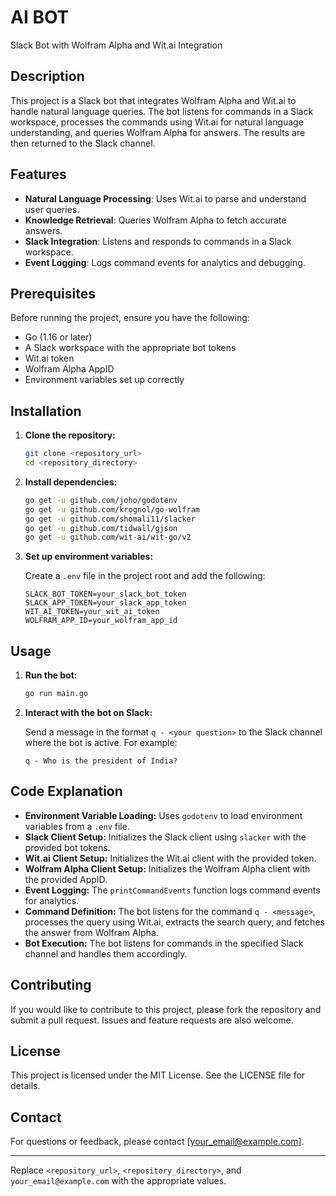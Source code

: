 # AI BOT

Slack Bot with Wolfram Alpha and Wit.ai Integration

## Description

This project is a Slack bot that integrates Wolfram Alpha and Wit.ai to handle natural language queries. The bot listens for commands in a Slack workspace, processes the commands using Wit.ai for natural language understanding, and queries Wolfram Alpha for answers. The results are then returned to the Slack channel.

## Features

- **Natural Language Processing**: Uses Wit.ai to parse and understand user queries.
- **Knowledge Retrieval**: Queries Wolfram Alpha to fetch accurate answers.
- **Slack Integration**: Listens and responds to commands in a Slack workspace.
- **Event Logging**: Logs command events for analytics and debugging.

## Prerequisites

Before running the project, ensure you have the following:

- Go (1.16 or later)
- A Slack workspace with the appropriate bot tokens
- Wit.ai token
- Wolfram Alpha AppID
- Environment variables set up correctly

## Installation

1. **Clone the repository:**
   ```sh
   git clone <repository_url>
   cd <repository_directory>
   ```

2. **Install dependencies:**
   ```sh
   go get -u github.com/joho/godotenv
   go get -u github.com/krognol/go-wolfram
   go get -u github.com/shomali11/slacker
   go get -u github.com/tidwall/gjson
   go get -u github.com/wit-ai/wit-go/v2
   ```

3. **Set up environment variables:**

   Create a `.env` file in the project root and add the following:
   ```env
   SLACK_BOT_TOKEN=your_slack_bot_token
   SLACK_APP_TOKEN=your_slack_app_token
   WIT_AI_TOKEN=your_wit_ai_token
   WOLFRAM_APP_ID=your_wolfram_app_id
   ```

## Usage

1. **Run the bot:**
   ```sh
   go run main.go
   ```

2. **Interact with the bot on Slack:**

   Send a message in the format `q - <your question>` to the Slack channel where the bot is active. For example:
   ```
   q - Who is the president of India?
   ```

## Code Explanation

- **Environment Variable Loading:** Uses `godotenv` to load environment variables from a `.env` file.
- **Slack Client Setup:** Initializes the Slack client using `slacker` with the provided bot tokens.
- **Wit.ai Client Setup:** Initializes the Wit.ai client with the provided token.
- **Wolfram Alpha Client Setup:** Initializes the Wolfram Alpha client with the provided AppID.
- **Event Logging:** The `printCommandEvents` function logs command events for analytics.
- **Command Definition:** The bot listens for the command `q - <message>`, processes the query using Wit.ai, extracts the search query, and fetches the answer from Wolfram Alpha.
- **Bot Execution:** The bot listens for commands in the specified Slack channel and handles them accordingly.

## Contributing

If you would like to contribute to this project, please fork the repository and submit a pull request. Issues and feature requests are also welcome.

## License

This project is licensed under the MIT License. See the LICENSE file for details.

## Contact

For questions or feedback, please contact [your_email@example.com].

---

Replace `<repository_url>`, `<repository_directory>`, and `your_email@example.com` with the appropriate values.
